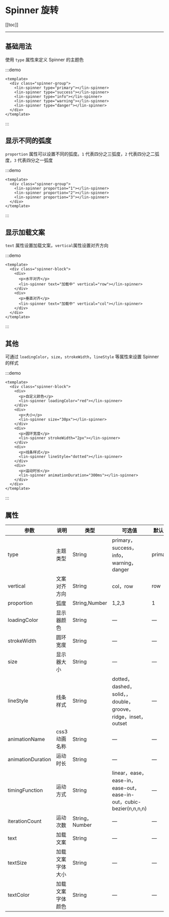 # Spinner 旋转

[[toc]]

---

## 基础用法

使用 `type` 属性来定义 Spinner 的主题色

:::demo

```vue
<template>
  <div class="spinner-group">
    <lin-spinner type="primary"></lin-spinner>
    <lin-spinner type="success"></lin-spinner>
    <lin-spinner type="info"></lin-spinner>
    <lin-spinner type="warning"></lin-spinner>
    <lin-spinner type="danger"></lin-spinner>
  </div>
</template>
```

:::

## 显示不同的弧度

`proportion` 属性可以设置不同的弧度。`1` 代表四分之三弧度，`2` 代表四分之二弧度，`3` 代表四分之一弧度

:::demo

```vue
<template>
  <div class="spinner-group">
    <lin-spinner proportion="1"></lin-spinner>
    <lin-spinner proportion="2"></lin-spinner>
    <lin-spinner proportion="3"></lin-spinner>
  </div>
</template>
```

:::

## 显示加载文案

`text` 属性设置加载文案，`vertical`属性设置对齐方向

:::demo

```vue
<template>
  <div class="spinner-block">
    <div>
      <p>水平对齐</p>
      <lin-spinner text="加载中" vertical="row"></lin-spinner>
    </div>
    <div>
      <p>垂直对齐</p>
      <lin-spinner text="加载中" vertical="col"></lin-spinner>
    </div>
  </div>
</template>
```

:::

## 其他

可通过 `loadingColor`，`size`，`strokeWidth`，`lineStyle` 等属性来设置 Spinner 的样式

:::demo

```vue
<template>
  <div class="spinner-block">
    <div>
      <p>自定义颜色</p>
      <lin-spinner loadingColor="red"></lin-spinner>
    </div>
    <div>
      <p>大小</p>
      <lin-spinner size="30px"></lin-spinner>
    </div>
    <div>
      <p>圆环宽度</p>
      <lin-spinner strokeWidth="2px"></lin-spinner>
    </div>
    <div>
      <p>线条样式</p>
      <lin-spinner lineStyle="dotted"></lin-spinner>
    </div>
    <div>
      <p>运动时长</p>
      <lin-spinner animationDuration="300ms"></lin-spinner>
    </div>
  </div>
</template>
```

:::

## 属性

| 参数              | 说明             | 类型           | 可选值                                                              | 默认值  |
| ----------------- | ---------------- | -------------- | ------------------------------------------------------------------- | ------- |
| type              | 主题类型         | String         | primary，success，info，warning， danger                            | primary |
| vertical          | 文案对齐方向     | String         | col，row                                                            | row     |
| proportion        | 弧度             | String,Number         | 1,2,3                                                               | 1       |
| loadingColor      | 显示器颜色       | String         | —                                                                   | —       |
| strokeWidth       | 圆环宽度         | String         | —                                                                   | —       |
| size              | 显示器大小       | String         | —                                                                   | —       |
| lineStyle         | 线条样式         | String         | dotted，dashed，solid，，double，groove，ridge，inset，outset       | —       |
| animationName     | css3 动画名称    | String         | —                                                                   | —       |
| animationDuration | 运动时长         | String         | —                                                                   | —       |
| timingFunction    | 运动方式         | String         | linear，ease，ease-in，ease-out，ease-in-out，cubic-bezier(n,n,n,n) | —       |
| iterationCount    | 运动次数         | String，Number | —                                                                   | —       |
| text              | 加载文案         | String         | —                                                                   | —       |
| textSize          | 加载文案字体大小 | String         | —                                                                   | —       |
| textColor         | 加载文案字体颜色 | String         | —                                                                   | —       |
